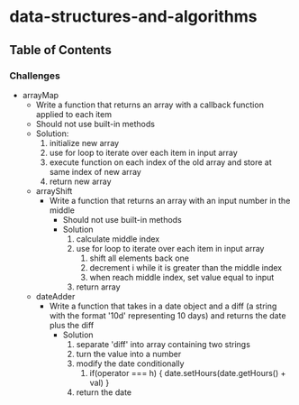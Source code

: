 # data-structures-and-algorithms

## Table of Contents

### Challenges
* arrayMap
  * Write a function that returns an array with a callback function applied to each item
  * Should not use built-in methods
  * Solution:
      1. initialize new array
      2. use for loop to iterate over each item in input array
      3. execute function on each index of the old array and store at same index of new array
      4. return new array 
  * arrayShift
    * Write a function that returns an array with an input number in the middle
      * Should not use built-in methods
      * Solution
        1. calculate middle index
        2. use for loop to iterate over each item in input array
           1. shift all elements back one
           2. decrement i while it is greater than the middle index
           3. when reach middle index, set value equal to input
        3. return array
  * dateAdder
    * Write a function that takes in a date object and a diff (a string with the format '10d' representing 10 days) and returns the date plus the diff
      * Solution
        1. separate 'diff' into array containing two strings
        2. turn the value into a number
        3. modify the date conditionally
           1. if(operator === h) {
                 date.setHours(date.getHours() + val)
              }
        4. return the date
   


